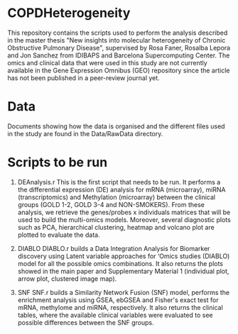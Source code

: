 # COPDHeterogeneity

This repository contains the scripts used to perform the analysis described in the master thesis "New insights into molecular heterogeneity of Chronic Obstructive Pulmonary Disease", supervised by Rosa Faner, Rosalba Lepora and Jon Sanchez from IDIBAPS and Barcelona Supercomputing Center. The omics and clinical data that were used in this study are not currently available in the Gene Expression Omnibus (GEO) repository since the article has not been published in a peer-review journal yet. 

# Data

Documents showing how the data is organised and the different files used in the study are found in the Data/RawData directory. 

# Scripts to be run

1. DEAnalysis.r
This is the first script that needs to be run. It performs a the differential expression (DE) analysis for mRNA (microarray), miRNA (transcriptomics) and Methylation (microarray) between the clinical groups (GOLD 1-2, GOLD 3-4 and NON-SMOKERS). From these analysis, we retrieve the genes/probes x individuals matrices that will be used to build the multi-omics models. Moreover, several diagnostic plots such as PCA, hierarchical clustering, heatmap and volcano plot are plotted to evaluate the data. 

2. DIABLO
DIABLO.r builds a Data Integration Analysis for Biomarker discovery using Latent variable approaches for ‘Omics studies (DIABLO) model for all the possible omics combinations. It also returns the plots showed in the main paper and Supplementary Material 1 (individual plot, arrow plot, clustered image map).

3. SNF
SNF.r builds a Similarity Network Fusion (SNF) model, performs the enrichment analysis using GSEA, ebGSEA and Fisher's exact test for mRNA, methylome and miRNA, respectively. It also returns the clinical tables, where the available clinical variables were evaluated to see possible differences between the SNF groups. 
